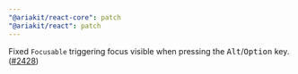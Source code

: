 ```yaml
---
"@ariakit/react-core": patch
"@ariakit/react": patch
---
```


Fixed `Focusable` triggering focus visible when pressing the <kbd>Alt</kbd>/<kbd>Option</kbd> key. ([#2428](https://github.com/ariakit/ariakit/pull/2428))
